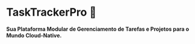 # TaskTrackerPro 🧩

**Sua Plataforma Modular de Gerenciamento de Tarefas e Projetos para o Mundo Cloud-Native.**
